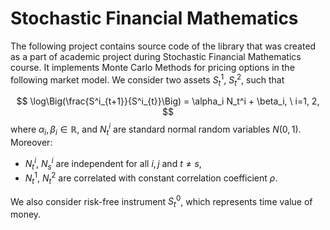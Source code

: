# Stochastic Financial Mathematics

The following project contains source code of the library that was created as a part of academic project during Stochastic Financial Mathematics course. It implements Monte Carlo Methods for pricing options in the following market model. We consider two assets $S^1_t$, $S^2_t$, such that

$$
\log\Big(\frac{S^i_{t+1}}{S^i_{t}}\Big) = \alpha_i N_t^i + \beta_i, \ i=1, 2,
$$
where $\alpha_i, \beta_i \in \mathbb{R}$, and $N_t^i$ are standard normal random variables $N(0, 1)$. Moreover:
- $N_t^i$, $N_s^i$ are independent for all $i, j$ and $t\neq s$,
- $N_t^1$, $N_t^2$ are correlated with constant correlation coefficient $\rho$.

We also consider risk-free instrument $S^0_t$, which represents time value of money.

